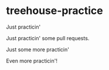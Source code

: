 # treehouse-practice

Just practicin'

Just practicin' some pull requests.

Just some more practicin'

Even more practicin'!